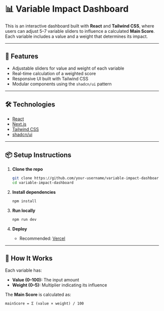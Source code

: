 
# 📊 Variable Impact Dashboard

This is an interactive dashboard built with **React** and **Tailwind CSS**, where users can adjust 5–7 variable sliders to influence a calculated **Main Score**. Each variable includes a value and a weight that determines its impact.

---

## 🚀 Features

- Adjustable sliders for value and weight of each variable
- Real-time calculation of a weighted score
- Responsive UI built with Tailwind CSS
- Modular components using the `shadcn/ui` pattern

---

## 🛠 Technologies

- [React](https://reactjs.org/)
- [Next.js](https://nextjs.org/)
- [Tailwind CSS](https://tailwindcss.com/)
- [shadcn/ui](https://ui.shadcn.com/)

---

## 📦 Setup Instructions

1. **Clone the repo**
   ```bash
   git clone https://github.com/your-username/variable-impact-dashboard.git
   cd variable-impact-dashboard
   ```

2. **Install dependencies**
   ```bash
   npm install
   ```

3. **Run locally**
   ```bash
   npm run dev
   ```

4. **Deploy**
   - Recommended: [Vercel](https://vercel.com/import)

---

## 🧮 How It Works

Each variable has:
- **Value (0–100):** The input amount
- **Weight (0–5):** Multiplier indicating its influence

The **Main Score** is calculated as:

```
mainScore = Σ (value × weight) / 100
```
